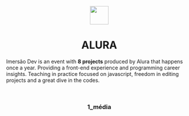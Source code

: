 <div align = "center">
  <img src="https://www.alura.com.br/assets/img/home/alura-logo.1647533643.svg" width=50px align = "center">
</div>
<div>
  <h1 align = "center"> ALURA </h1>
  <p> Imersão Dev is an event with <strong>8 projects</strong> produced by Alura that happens once a year. Providing a front-end experience and programming career insights. Teaching in practice focused on javascript, freedom in editing projects and a great dive in the codes. </p><br>
  <h3 align = "center"> 1_média </h3>
</div>
